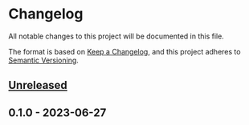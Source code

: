 # Changelog

All notable changes to this project will be documented in this file.

The format is based on [Keep a Changelog](https://keepachangelog.com/en/1.0.0/),
and this project adheres to [Semantic Versioning](https://semver.org/spec/v2.0.0.html).

<a name="unreleased"></a>
## [Unreleased]


<a name="0.1.0"></a>
## 0.1.0 - 2023-06-27

[Unreleased]: https://github.com/BombenProdukt/package_slug/compare/0.1.0...HEAD
